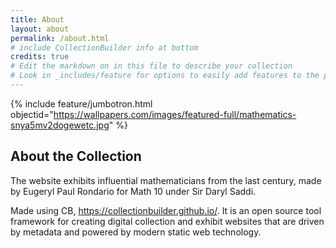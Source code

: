 ```yaml
---
title: About
layout: about
permalink: /about.html
# include CollectionBuilder info at bottom
credits: true
# Edit the markdown on in this file to describe your collection
# Look in _includes/feature for options to easily add features to the page
---
```


{% include feature/jumbotron.html objectid="https://wallpapers.com/images/featured-full/mathematics-snya5mv2dogewetc.jpg" %}

## About the Collection

The website exhibits influential mathematicians from the last century, made by Eugeryl Paul Rondario for Math 10 under Sir Daryl Saddi.

Made using CB, https://collectionbuilder.github.io/. It is an open source tool framework for creating digital collection and exhibit websites that are driven by metadata and powered by modern static web technology.
